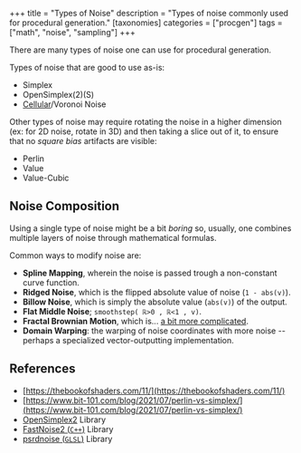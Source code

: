 +++
title = "Types of Noise"
description = "Types of noise commonly used for procedural generation."
[taxonomies]
categories = ["procgen"]
tags = ["math", "noise", "sampling"]
+++

There are many types of noise one can use for procedural generation.

Types of noise that are good to use as-is:
- Simplex
- OpenSimplex(2)(S)
- [Cellular](https://thebookofshaders.com/12/)/Voronoi Noise

Other types of noise may require rotating the noise in a higher dimension (ex: for 2D noise, rotate in 3D) and then taking a slice out of it, to ensure that no *square bias* artifacts are visible:
- Perlin
- Value
- Value-Cubic

## Noise Composition

Using a single type of noise might be a bit *boring* so, usually, one combines multiple layers of noise through mathematical formulas.

Common ways to modify noise are:

- **Spline Mapping**, wherein the noise is passed trough a non-constant curve function.
- **Ridged Noise**, which is the flipped absolute value of noise (`1 - abs(v)`).
- **Billow Noise**, which is simply the absolute value (`abs(v)`) of the output.
- **Flat Middle Noise**; `smoothstep( ℝ>0 , ℝ<1 , v)`.
- **Fractal Brownian Motion**, which is... [a bit more complicated](https://thebookofshaders.com/13/).
- **Domain Warping**: the warping of noise coordinates with more noise -- perhaps a specialized vector-outputting implementation.

## References

- [https://thebookofshaders.com/11/](https://thebookofshaders.com/11/)
- [https://www.bit-101.com/blog/2021/07/perlin-vs-simplex/](https://www.bit-101.com/blog/2021/07/perlin-vs-simplex/)
- [OpenSimplex2](https://github.com/KdotJPG/OpenSimplex2) Library
- [FastNoise2 (`C++`)](https://github.com/Auburn/FastNoise2) Library
- [psrdnoise (`GLSL`)](https://github.com/stegu/psrdnoise/) Library
